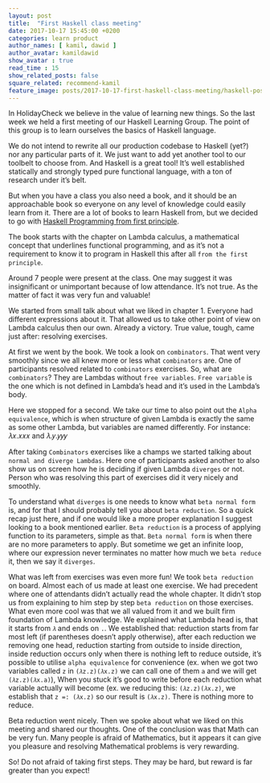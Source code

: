 ```yaml
---
layout: post
title:  "First Haskell class meeting"
date: 2017-10-17 15:45:00 +0200
categories: learn product
author_names: [ kamil, dawid ]
author_avatar: kamildawid
show_avatar : true
read_time : 15
show_related_posts: false
square_related: recommend-kamil
feature_image: posts/2017-10-17-first-haskell-class-meeting/haskell-poster.jpg
---
```


In HolidayCheck we believe in the value of learning new things. So the last week we held a first meeting of our Haskell Learning Group. The point of this group is to learn ourselves the basics of Haskell language.

We do not intend to rewrite all our production codebase to Haskell (yet?) nor any particular parts of it. We just want to add yet another tool to our toolbelt to choose from. And Haskell is a great tool! It’s well established statically and strongly typed pure functional language, with a ton of research under it’s belt.

But when you have a class you also need a book, and it should be an approachable book so everyone on any level of knowledge could easily learn from it. There are a lot of books to learn Haskell from, but we decided to go with [Haskell Programming from first principle][haskellbook].

[haskellbook]: http://haskellbook.com/

The book starts with the chapter on Lambda calculus, a mathematical concept that underlines functional programming, and as it’s not a requirement to know it to program in Haskell this after all `from the first principle`.

Around 7 people were present at the class. One may suggest it was insignificant or  unimportant because of low attendance. It’s not true. As the matter of fact it was very fun and valuable!

We started from small talk about what we liked in chapter 1. Everyone had different expressions about it. That allowed us to take other point of view on Lambda calculus then our own. Already a victory. True value, tough, came just after: resolving exercises.

At first we went by the book. We took a look on `combinators`. That went very smoothly since we all knew more or less what `combinators` are. One of participants resolved related to `combinators` exercises. So, what are `combinators`? They are Lambdas without `free variables`. `Free variable` is the one which is not defined in Lambda’s head and it’s used in the Lambda’s body.

Here we stopped for a second. We take our time to also point out the `Alpha equivalence`, which is when structure of given Lambda is exactly the same as some other Lambda, but variables are named differently. For instance:  𝜆𝑥.𝑥𝑥𝑥 and 𝜆.𝑦.𝑦𝑦𝑦

After taking `Combinators` exercises like a champs we started talking about `normal and diverge Lambdas`. Here one of participants asked another to also show us on screen how he is deciding if given Lambda `diverges` or not. Person who was resolving this part of exercises did it very nicely and smoothly.

To understand what `diverges` is one needs to know what `beta normal form` is, and for that I should probably tell you about `beta reduction`. So a quick recap just here, and if one would like a more proper explanation I suggest looking to a book mentioned earlier. `Beta reduction` is a process of applying function to its parameters, simple as that. `Beta normal form` is when there are no more parameters to apply. But sometime we get an infinite loop, where our expression never terminates no matter how much we `beta reduce` it, then we say it `diverges`.

What was left from exercises was even more fun! We took `beta reduction` on board.
Almost each of us made at least one exercise. We had precedent where one of attendants didn’t actually read the whole chapter. It didn’t stop us from explaining to him step by step `beta reduction` on those exercises. What even more cool was that we all valued from it and we built firm foundation of Lambda knowledge. We explained what Lambda head is, that it starts from `𝜆` and ends on `.`. We established that:
reduction starts from far most left (if parentheses doesn’t apply otherwise),
after each reduction we removing one head,
reduction starting from outside to inside direction,
inside reduction occurs only when there is nothing left to reduce outside,
it’s possible to utilise `alpha equivalence` for convenience (ex. when we got two variables called `z` in `(𝜆z.z)(𝜆x.z)` we can call one of them `a` and we will get `(𝜆z.z)(𝜆x.a)`),
When you stuck it’s good to write before each reduction what variable actually will become (ex. we reducing this: `(𝜆z.z)(𝜆x.z)`, we establish that `z =: (𝜆x.z)` so our result is `(𝜆x.z)`. There is nothing more to reduce.

Beta reduction went nicely. Then we spoke about what we liked on this meeting and shared our thoughts. One of the conclusion was that Math can be very fun. Many people is afraid of Mathematics, but it appears it can give you pleasure and resolving Mathematical problems is very rewarding.

So! Do not afraid of taking first steps. They may be hard, but reward is far greater than you expect!


